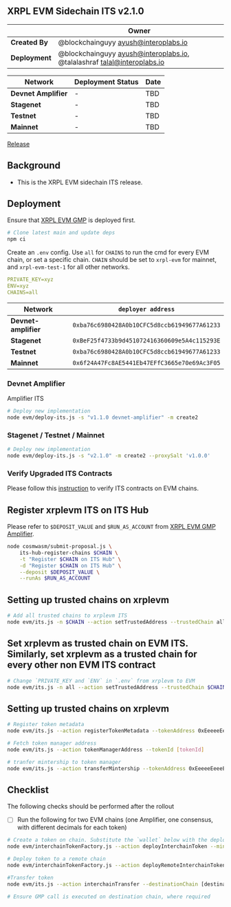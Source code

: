 ## XRPL EVM Sidechain ITS v2.1.0

|                | **Owner**                                                                   |
| -------------- | --------------------------------------------------------------------------- |
| **Created By** | @blockchainguyy <ayush@interoplabs.io>                                      |
| **Deployment** | @blockchainguyy <ayush@interoplabs.io>, @talalashraf <talal@interoplabs.io> |

| **Network**          | **Deployment Status** | **Date** |
| -------------------- | --------------------- | -------- |
| **Devnet Amplifier** | -                     | TBD      |
| **Stagenet**         | -                     | TBD      |
| **Testnet**          | -                     | TBD      |
| **Mainnet**          | -                     | TBD      |

[Release](https://github.com/axelarnetwork/interchain-token-service/releases/tag/v)

## Background

- This is the XRPL EVM sidechain ITS release.

## Deployment

Ensure that [XRPL EVM GMP](../evm/2025-02-XRPL-EVM-GMP-v6.0.4.md) is deployed first.

```bash
# Clone latest main and update deps
npm ci
```

Create an `.env` config. Use `all` for `CHAINS` to run the cmd for every EVM chain, or set a specific chain. `CHAIN` should be set to `xrpl-evm` for mainnet, and `xrpl-evm-test-1` for all other networks.

```yaml
PRIVATE_KEY=xyz
ENV=xyz
CHAINS=all
```


| Network              | `deployer address`                           |
| -------------------- | -------------------------------------------- |
| **Devnet-amplifier** | `0xba76c6980428A0b10CFC5d8ccb61949677A61233` |
| **Stagenet**         | `0xBeF25f4733b9d451072416360609e5A4c115293E` |
| **Testnet**          | `0xba76c6980428A0b10CFC5d8ccb61949677A61233` |
| **Mainnet**          | `0x6f24A47Fc8AE5441Eb47EFfC3665e70e69Ac3F05` |

### Devnet Amplifier

Amplifier ITS

```bash
# Deploy new implementation
node evm/deploy-its.js -s "v1.1.0 devnet-amplifier" -m create2 
```

### Stagenet / Testnet / Mainnet

```bash
# Deploy new implementation
node evm/deploy-its.js -s "v2.1.0" -m create2 --proxySalt 'v1.0.0'
```

### Verify Upgraded ITS Contracts

Please follow this [instruction](https://github.com/axelarnetwork/axelar-contract-deployments/tree/main/evm#contract-verification) to verify ITS contracts on EVM chains.

## Register xrplevm ITS on ITS Hub

Please refer to `$DEPOSIT_VALUE` and `$RUN_AS_ACCOUNT` from [XRPL EVM GMP Amplifier](../cosmwasm/2025-02-XRPL-EVM-GMP-v1.0.0.md).

```bash
node cosmwasm/submit-proposal.js \
    its-hub-register-chains $CHAIN \
    -t "Register $CHAIN on ITS Hub" \
    -d "Register $CHAIN on ITS Hub" \
    --deposit $DEPOSIT_VALUE \
    --runAs $RUN_AS_ACCOUNT
```

## Setting up trusted chains on xrplevm

```bash
# Add all trusted chains to xrplevm ITS
node evm/its.js -n $CHAIN --action setTrustedAddress --trustedChain all --trustedAddress hub
```

## Set xrplevm as trusted chain on EVM ITS. Similarly, set xrplevm as a trusted chain for every other non EVM ITS contract

```bash
# Change `PRIVATE_KEY and `ENV` in `.env` from xrplevm to EVM
node evm/its.js -n all --action setTrustedAddress --trustedChain $CHAIN --trustedAddress hub
```

## Setting up trusted chains on xrplevm

```bash
# Register token metadata
node evm/its.js --action registerTokenMetadata --tokenAddress 0xEeeeeEeeeEeEeeEeEeEeeEEEeeeeEeeeeeeeEEeE

# Fetch token manager address
node evm/its.js --action tokenManagerAddress --tokenId [tokenId]

# tranfer mintership to token manager
node evm/its.js --action transferMintership --tokenAddress 0xEeeeeEeeeEeEeeEeEeEeeEEEeeeeEeeeeeeeEEeE --minter [tokenManager]
```

## Checklist

The following checks should be performed after the rollout

- [ ] Run the following for two EVM chains (one Amplifier, one consensus, with different decimals for each token)

```bash
# Create a token on chain. Substitute the `wallet` below with the deployer key
node evm/interchainTokenFactory.js --action deployInterchainToken --minter [wallet] --name "test" --symbol "TST" --decimals [decimals] --initialSupply 10000 --salt "salt12345"

# Deploy token to a remote chain
node evm/interchainTokenFactory.js --action deployRemoteInterchainToken --destinationChain [destination chain] --salt "salt12345" -y

#Transfer token
node evm/its.js --action interchainTransfer --destinationChain [destination chain] --tokenId [tokenId] --destinationAddress [recipient] --amount 1 --gasValue 0

# Ensure GMP call is executed on destination chain, where required
```
